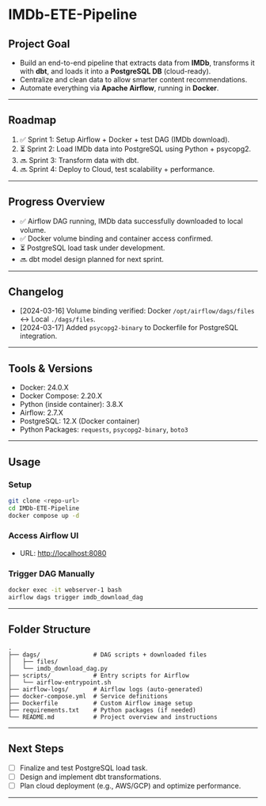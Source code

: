 # IMDb-ETE-Pipeline

## Project Goal
- Build an end-to-end pipeline that extracts data from **IMDb**, transforms it with **dbt**, and loads it into a **PostgreSQL DB** (cloud-ready).
- Centralize and clean data to allow smarter content recommendations.
- Automate everything via **Apache Airflow**, running in **Docker**.

---

## Roadmap
1. ✅ Sprint 1: Setup Airflow + Docker + test DAG (IMDb download).
2. ⏳ Sprint 2: Load IMDb data into PostgreSQL using Python + psycopg2.
3. 🔜 Sprint 3: Transform data with dbt.
4. 🔜 Sprint 4: Deploy to Cloud, test scalability + performance.

---

## Progress Overview
- ✅ Airflow DAG running, IMDb data successfully downloaded to local volume.
- ✅ Docker volume binding and container access confirmed.
- ⏳ PostgreSQL load task under development.
- 🔜 dbt model design planned for next sprint.

---

## Changelog
- [2024-03-16] Volume binding verified: Docker `/opt/airflow/dags/files` ↔ Local `./dags/files`.
- [2024-03-17] Added `psycopg2-binary` to Dockerfile for PostgreSQL integration.

---

## Tools & Versions
- Docker: 24.0.X
- Docker Compose: 2.20.X
- Python (inside container): 3.8.X
- Airflow: 2.7.X
- PostgreSQL: 12.X (Docker container)
- Python Packages: `requests`, `psycopg2-binary`, `boto3`

---

## Usage

### Setup
```bash
git clone <repo-url>
cd IMDb-ETE-Pipeline
docker compose up -d
```

### Access Airflow UI
- URL: [http://localhost:8080](http://localhost:8080)

### Trigger DAG Manually
```bash
docker exec -it webserver-1 bash
airflow dags trigger imdb_download_dag
```

---

## Folder Structure
```
.
├── dags/               # DAG scripts + downloaded files
│   ├── files/
│   └── imdb_download_dag.py
├── scripts/            # Entry scripts for Airflow
│   └── airflow-entrypoint.sh
├── airflow-logs/       # Airflow logs (auto-generated)
├── docker-compose.yml  # Service definitions
├── Dockerfile          # Custom Airflow image setup
├── requirements.txt    # Python packages (if needed)
└── README.md           # Project overview and instructions
```

---

## Next Steps
- [ ] Finalize and test PostgreSQL load task.
- [ ] Design and implement dbt transformations.
- [ ] Plan cloud deployment (e.g., AWS/GCP) and optimize performance.

---

